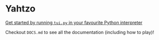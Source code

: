 # Yahtzo

<u> Get started by running `tui.py` in your favourite Python interpreter</u>

Checkout `DOCS.md` to see all the documentation (including how to play)!